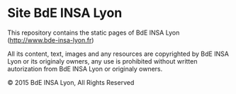 # Site BdE INSA Lyon
This repository contains the static pages of BdE INSA Lyon (http://www.bde-insa-lyon.fr)

All its content, text, images and any resources are copyrighted by BdE INSA Lyon or its originaly owners, any use is prohibited without written autorization from BdE INSA Lyon or originaly owners.



&copy; 2015 BdE INSA Lyon, All Rights Reserved
